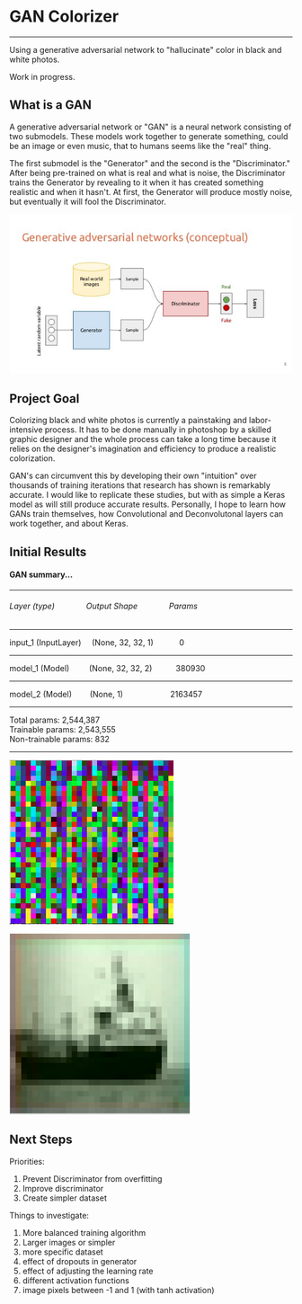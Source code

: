 # GAN Colorizer
_________________________________________________________________
Using a generative adversarial network to "hallucinate" color in black and white photos.

Work in progress.

## What is a GAN

A generative adversarial network or "GAN" is a neural network consisting of two submodels. These models work together to generate something, could be an image or even music, that to humans seems like the "real" thing.

The first submodel is the "Generator" and the second is the "Discriminator." After being pre-trained on what is real and what is noise, the Discriminator trains the Generator by revealing to it when it has created something realistic and when it hasn't. At first, the Generator will produce mostly noise, but eventually it will fool the Discriminator.

![GAN](/test_images/GAN_arch.jpeg)

## Project Goal

Colorizing black and white photos is currently a painstaking and labor-intensive process. It has to be done manually in photoshop by a skilled graphic designer and the whole process can take a long time because it relies on the designer's imagination and efficiency to produce a realistic colorization.

GAN's can circumvent this by developing their own "intuition" over thousands of training iterations that research has shown is remarkably accurate. I would like to replicate these studies, but with as simple a Keras model as will still produce accurate results. Personally, I hope to learn how GANs train themselves, how Convolutional and Deconvolutonal layers can work together, and about Keras.

## Initial Results

####  GAN summary...
_________________________________________________________________
###### Layer (type)&ensp;&ensp;&ensp;&ensp;&ensp;&ensp;&ensp;&ensp;Output Shape&ensp;&ensp;&ensp;&ensp;&ensp;&ensp;&ensp;&ensp;Params
_________________________________________________________________
input_1 (InputLayer)&nbsp;&nbsp;&nbsp;&ensp;(None, 32, 32, 1) &ensp;&ensp;&ensp;&ensp;&ensp;&ensp;0
_________________________________________________________________
model_1 (Model)&ensp;&ensp;&ensp;&ensp;&ensp;(None, 32, 32, 2)&ensp;&ensp;&ensp;&ensp;&ensp;&ensp;380930
_________________________________________________________________
model_2 (Model) &ensp;&ensp;&ensp;&ensp;(None, 1)&ensp;&ensp;&ensp;&ensp;&ensp;&ensp;&ensp;&ensp;&ensp;&ensp;&ensp;&ensp;2163457
_________________________________________________________________
Total params: 2,544,387 <br>
Trainable params: 2,543,555<br>
Non-trainable params: 832<br>
_________________________________________________________________

![Inital results](/test_images/18/forpres.png)

![Inital results](/test_images/19/screenshot.png)

## Next Steps

Priorities:
1.  Prevent Discriminator from overfitting
2.  Improve discriminator
3.  Create simpler dataset

Things to investigate:
1.  More balanced training algorithm
2.  Larger images or simpler
3.  more specific dataset
4.  effect of dropouts in generator
5.  effect of adjusting the learning rate
6.  different activation functions
7.  image pixels between -1 and 1 (with tanh activation)
